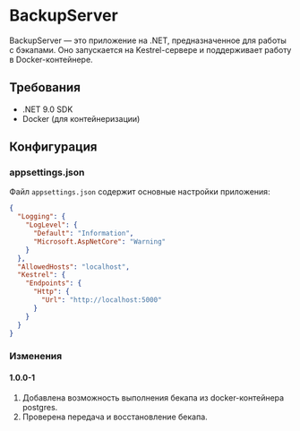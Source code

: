 # BackupServer

BackupServer — это приложение на .NET, предназначенное для работы с бэкапами. Оно запускается на Kestrel-сервере и поддерживает работу в Docker-контейнере.

## Требования

- .NET 9.0 SDK 
- Docker (для контейнеризации)

## Конфигурация

### appsettings.json

Файл `appsettings.json` содержит основные настройки приложения:

```json
{
  "Logging": {
    "LogLevel": {
      "Default": "Information",
      "Microsoft.AspNetCore": "Warning"
    }
  },
  "AllowedHosts": "localhost",
  "Kestrel": {
    "Endpoints": {
      "Http": {
        "Url": "http://localhost:5000"
      }
    }
  }
}
```

### Изменения

#### 1.0.0-1
1. Добавлена возможность выполнения бекапа из docker-контейнера postgres.
1. Проверена передача и восстановление бекапа.